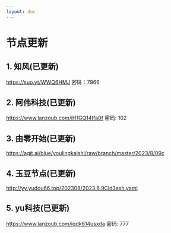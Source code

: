 ```yaml
---
layout: doc
---
```

# 节点更新

## 1. 知风(已更新)

https://suo.yt/WWQ6HMJ 密码：7966

## 2. 阿伟科技(已更新)

https://www.lanzoub.com/iH1GQ14tfa0f 密码: 102

## 3. 由零开始(已更新)

https://agit.ai/blue/youlingkaishi/raw/branch/master/2023/8/09c

## 4. 玉豆节点(已更新)

http://yy.yudou66.top/202308/2023.8.9Cld3ash.yaml
  
## 5. yu科技(已更新)

https://www.lanzoub.com/iqdk614usxda 密码: 777
